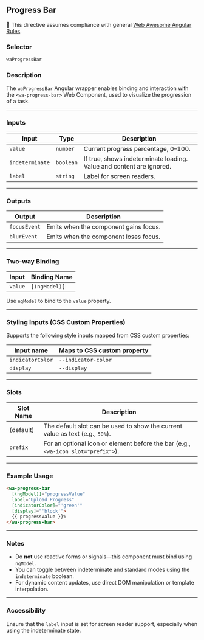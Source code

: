 ## Progress Bar

📌 This directive assumes compliance with general [Web Awesome Angular Rules](../../../RULES.md).

### Selector

```ts
waProgressBar
```

### Description

The `waProgressBar` Angular wrapper enables binding and interaction with the `<wa-progress-bar>` Web Component, used to visualize the progression of a task.

---

### Inputs

| Input           | Type      | Description                                                          |
| --------------- | --------- | -------------------------------------------------------------------- |
| `value`         | `number`  | Current progress percentage, 0–100.                                  |
| `indeterminate` | `boolean` | If true, shows indeterminate loading. Value and content are ignored. |
| `label`         | `string`  | Label for screen readers.                                            |

---

### Outputs

| Output       | Description                           |
| ------------ | ------------------------------------- |
| `focusEvent` | Emits when the component gains focus. |
| `blurEvent`  | Emits when the component loses focus. |

---

### Two-way Binding

| Input   | Binding Name  |
| ------- | ------------- |
| `value` | `[(ngModel)]` |

Use `ngModel` to bind to the `value` property.

---

### Styling Inputs (CSS Custom Properties)

Supports the following style inputs mapped from CSS custom properties:

| Input name       | Maps to CSS custom property |
| ---------------- | --------------------------- |
| `indicatorColor` | `--indicator-color`         |
| `display`        | `--display`                 |

---

### Slots

| Slot Name | Description                                                                       |
| --------- | --------------------------------------------------------------------------------- |
| (default) | The default slot can be used to show the current value as text (e.g., `50%`).     |
| `prefix`  | For an optional icon or element before the bar (e.g., `<wa-icon slot="prefix">`). |

---

### Example Usage

```html
<wa-progress-bar
  [(ngModel)]="progressValue"
  label="Upload Progress"
  [indicatorColor]="'green'"
  [display]="'block'">
  {{ progressValue }}%
</wa-progress-bar>
```

---

### Notes

* Do **not** use reactive forms or signals—this component must bind using `ngModel`.
* You can toggle between indeterminate and standard modes using the `indeterminate` boolean.
* For dynamic content updates, use direct DOM manipulation or template interpolation.

---

### Accessibility

Ensure that the `label` input is set for screen reader support, especially when using the indeterminate state.

